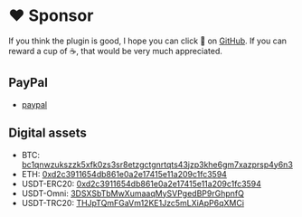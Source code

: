 # ❤️ Sponsor

If you think the plugin is good, I hope you can click 🌟 on [GitHub](https://github.com/liihuu/KLineChart). If you can reward a cup of ☕️, that would be very much appreciated.

## PayPal

- [paypal](https://paypal.me/liihuu)

## Digital assets

- BTC: [bc1qnwzukszzk5xfk0zs3sr8etzgctgnrtqts43jzp3khe6gm7xazprsp4y6n3]()
- ETH: [0xd2c3911654db861e0a2e17415e11a209c1fc3594]()
- USDT-ERC20: [0xd2c3911654db861e0a2e17415e11a209c1fc3594]()
- USDT-Omni: [3DSXSbTbMwXumaaqMySVPgedBP9rGhpnfQ]()
- USDT-TRC20: [THJpTQmFGaVm12KE1Jzc5mLXiApP6qXMCi]()
